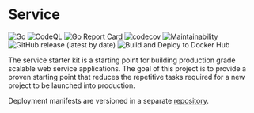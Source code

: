 # Service

![Go](https://github.com/tullo/service/workflows/Go/badge.svg?branch=master) ![CodeQL](https://github.com/tullo/service/workflows/CodeQL/badge.svg) [![Go Report Card](https://goreportcard.com/badge/github.com/tullo/service)](https://goreportcard.com/report/github.com/tullo/service) [![codecov](https://codecov.io/gh/tullo/service/branch/master/graph/badge.svg?token=aq8LuL15WE)](https://codecov.io/gh/tullo/service) [![Maintainability](https://api.codeclimate.com/v1/badges/b62bb1170fc2df685168/maintainability)](https://codeclimate.com/github/tullo/service/maintainability) ![GitHub release (latest by date)](https://img.shields.io/github/v/release/tullo/service) ![Build and Deploy to Docker Hub](https://github.com/tullo/service/workflows/Build%20and%20Deploy%20to%20Docker%20Hub/badge.svg?branch=master)

The service starter kit is a starting point for building production grade scalable web service applications. The goal of this project is to provide a proven starting point that reduces the repetitive tasks required for a new project to be launched into production.

Deployment manifests are versioned in a separate [repository](https://github.com/tullo/service-deployment).
